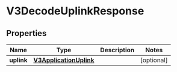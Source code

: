 
# V3DecodeUplinkResponse

## Properties
Name | Type | Description | Notes
------------ | ------------- | ------------- | -------------
**uplink** | [**V3ApplicationUplink**](V3ApplicationUplink.md) |  |  [optional]



